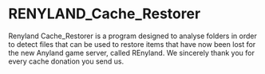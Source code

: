 # RENYLAND_Cache_Restorer
Renyland Cache_Restorer is a program designed to analyse folders in order to detect files that can be used to restore items that have now been lost for the new Anyland game server, called REnyland. We sincerely thank you for every cache donation you send us.
